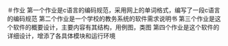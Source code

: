 ＃作业
第一个作业是c语言的编码规范，采用网上的单词格式，编写了一段c语言的编码规范
第二个作业是一个学校的教务系统的软件需求说明书
第三个作业是这个软件的概要设计，主要内容有其结构，用例图，类图
第四个作业是这个软件的详细设计，增添了各具体模块和运行环境
